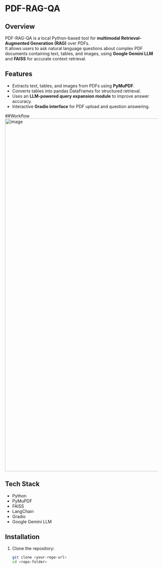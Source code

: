 # PDF-RAG-QA


## Overview
PDF-RAG-QA is a local Python-based tool for **multimodal Retrieval-Augmented Generation (RAG)** over PDFs.  
It allows users to ask natural language questions about complex PDF documents containing text, tables, and images, using **Google Gemini LLM** and **FAISS** for accurate context retrieval.

## Features
- Extracts text, tables, and images from PDFs using **PyMuPDF**.
- Converts tables into pandas DataFrames for structured retrieval.
- Uses an **LLM-powered query expansion module** to improve answer accuracy.
- Interactive **Gradio interface** for PDF upload and question answering.


##Workflow
<img width="1027" height="1161" alt="image" src="https://github.com/user-attachments/assets/8ef95a00-3d5f-4f57-a6b0-bdcc35f909e5" />


## Tech Stack
- Python  
- PyMuPDF  
- FAISS  
- LangChain  
- Gradio  
- Google Gemini LLM  

## Installation
1. Clone the repository:
   ```bash
   git clone <your-repo-url>
   cd <repo-folder>
